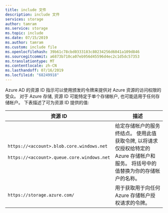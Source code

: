 ```yaml
---
title: include 文件
description: include 文件
services: storage
author: tamram
ms.service: storage
ms.topic: include
ms.date: 07/15/2019
ms.author: tamram
ms.custom: include file
ms.openlocfilehash: 39b61c78cbd0333183c80234256d6041a109d846
ms.sourcegitcommit: a6873b710ca07eb956d45596d4ec2c1d5dc57353
ms.translationtype: MT
ms.contentlocale: zh-CN
ms.lasthandoff: 07/16/2019
ms.locfileid: "68249918"
---
```

Azure AD 的资源 ID 指示可以使用颁发的令牌来提供对 Azure 资源的访问权限的受众。 对于 Azure 存储, 资源 ID 可能特定于单个存储帐户, 也可能适用于任何存储帐户。 下表描述了可为资源 ID 提供的值:

|资源 ID  |描述  |
|---------|---------|
|`https://<account>.blob.core.windows.net` <br /><br /> `https://<account>.queue.core.windows.net`    | 给定存储帐户的服务终结点。 使用此值获取令牌, 以将请求仅授权给特定的 Azure 存储帐户和服务。 将括号中的值替换为你的存储帐户的名称。      |
|`https://storage.azure.com/`     | 用于获取用于向任何 Azure 存储帐户授权请求的令牌。        |
